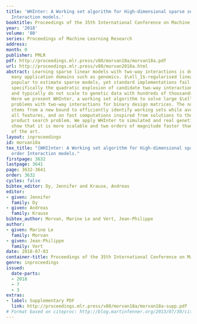 ```yaml
---
title: 'WHInter: A Working set algorithm for High-dimensional sparse second order
  Interaction models.'
booktitle: Proceedings of the 35th International Conference on Machine Learning
year: '2018'
volume: '80'
series: Proceedings of Machine Learning Research
address: 
month: 0
publisher: PMLR
pdf: http://proceedings.mlr.press/v80/morvan18a/morvan18a.pdf
url: http://proceedings.mlr.press/v80/morvan2018a.html
abstract: Learning sparse linear models with two-way interactions is desirable in
  many application domains such as genomics. $\ell_1$-regularised linear models are
  popular to estimate sparse models, yet standard implementations fail to address
  specifically the quadratic explosion of candidate two-way interactions in high dimensions,
  and typically do not scale to genetic data with hundreds of thousands of features.
  Here we present WHInter, a working set algorithm to solve large $\ell_1$-regularised
  problems with two-way interactions for binary design matrices. The novelty of WHInter
  stems from a new bound to efficiently identify working sets while avoiding to scan
  all features, and on fast computations inspired from solutions to the maximum inner
  product search problem. We apply WHInter to simulated and real genetic data and
  show that it is more scalable and two orders of magnitude faster than the state
  of the art.
layout: inproceedings
id: morvan18a
tex_title: "{WHI}nter: A Working set algorithm for High-dimensional sparse second
  order Interaction models."
firstpage: 3632
lastpage: 3641
page: 3632-3641
order: 3632
cycles: false
bibtex_editor: Dy, Jennifer and Krause, Andreas
editor:
- given: Jennifer
  family: Dy
- given: Andreas
  family: Krause
bibtex_author: Morvan, Marine Le and Vert, Jean-Philippe
author:
- given: Marine Le
  family: Morvan
- given: Jean-Philippe
  family: Vert
date: 2018-07-03
container-title: Proceedings of the 35th International Conference on Machine Learning
genre: inproceedings
issued:
  date-parts:
  - 2018
  - 7
  - 3
extras:
- label: Supplementary PDF
  link: http://proceedings.mlr.press/v80/morvan18a/morvan18a-supp.pdf
# Format based on citeproc: http://blog.martinfenner.org/2013/07/30/citeproc-yaml-for-bibliographies/
---
```

